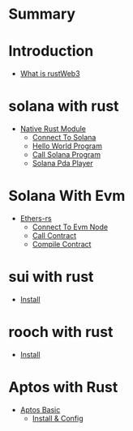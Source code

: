 # Summary

# Introduction
- [What is rustWeb3](./hello.md)

# solana with rust
- [Native Rust Module]()
    - [Connect To Solana](./solana/connect.md)
    - [Hello World Program](./solana/program.md)
    - [Call Solana Program](./solana/call_program.md)
    - [Solana Pda Player](./solana/pda.md)
  
# Solana With Evm
- [Ethers-rs](./evm/ethers-rs.md)
    - [Connect To Evm Node](./evm/connect-to-evm.md)
    - [Call Contract](./evm/call-contract.md)
    - [Compile Contract](./evm/compile-contract.md)

# sui with rust
- [Install](./sui/install.md)

# rooch with rust
- [Install](./rooch/install.md)

# Aptos with Rust
- [Aptos Basic]()
    - [Install & Config](./aptos/hello.md)


